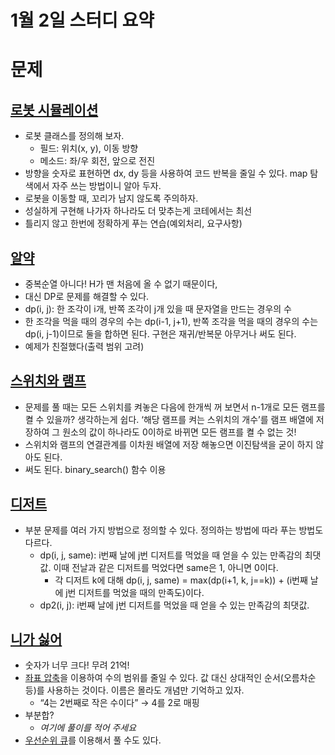 # 1월 2일 스터디 요약


# 문제


## [로봇 시뮬레이션](https://www.acmicpc.net/problem/2174) 



*   로봇 클래스를 정의해 보자. 
    *   필드: 위치(x, y), 이동 방향
    *   메소드: 좌/우 회전, 앞으로 전진
*   방향을 숫자로 표현하면 dx, dy 등을 사용하여 코드 반복을 줄일 수 있다. map 탐색에서 자주 쓰는 방법이니 알아 두자.
*   로봇을 이동할 때, 꼬리가 남지 않도록 주의하자.
*   성실하게 구현해 나가자 하나라도 더 맞추는게 코테에서는 최선
*   틀리지 않고 한번에 정확하게 푸는 연습(예외처리, 요구사항) 


## [알약](https://www.acmicpc.net/problem/4811) 



*   중복순열 아니다! H가 맨 처음에 올 수 없기 때문이다,
*   대신 DP로 문제를 해결할 수 있다.
*   dp(i, j): 한 조각이 i개, 반쪽 조각이 j개 있을 때 문자열을 만드는 경우의 수 
*   한 조각을 먹을 때의 경우의 수는 dp(i-1, j+1), 반쪽 조각을 먹을 때의 경우의 수는 dp(i, j-1)이므로 둘을 합하면 된다. 구현은 재귀/반복문 아무거나 써도 된다.
*   예제가 친절했다(출력 범위 고려)


## [스위치와 램프](https://www.acmicpc.net/problem/16960) 



*   문제를 풀 때는 모든 스위치를 켜놓은 다음에 한개씩 꺼 보면서 n-1개로 모든 램프를 켤 수 있을까? 생각하는게 쉽다. ‘해당 램프를 켜는 스위치의 개수’를 램프 배열에 저장하여 그 원소의 값이 하나라도 0이하로 바뀌면 모든 램프를 켤 수 없는 것! 
*   스위치와 램프의 연결관계를 이차원 배열에 저장 해놓으면 이진탐색을 굳이 하지 않아도 된다.
*   써도 된다. binary_search() 함수 이용 


## [디저트](https://www.acmicpc.net/problem/17953) 



*   부분 문제를 여러 가지 방법으로 정의할 수 있다. 정의하는 방법에 따라 푸는 방법도 다르다.
    *   dp(i, j, same): i번째 날에 j번 디저트를 먹었을 때 얻을 수 있는 만족감의 최댓값. 이때 전날과 같은 디저트를 먹었다면 same은 1, 아니면 0이다.
        *   각 디저트 k에 대해 dp(i, j, same) = max(dp(i+1, k, j==k)) + (i번째 날에 j번 디저트를 먹었을 때의 만족도)이다.
    *   dp2(i, j): i번째 날에 j번 디저트를 먹었을 때 얻을 수 있는 만족감의 최댓값. 


## [니가 싫어](https://www.acmicpc.net/problem/20440)



*   숫자가 너무 크다! 무려 21억!
*   <span style="text-decoration:underline;">좌표 압축</span>을 이용하여 수의 범위를 줄일 수 있다. 값 대신 상대적인 순서(오름차순 등)를 사용하는 것이다. 이름은 몰라도 개념만 기억하고 있자.
    *   “4는 2번째로 작은 수이다” → 4를 2로 매핑
*   부분합?
    *   _여기에 풀이를 적어 주세요_
*   [우선순위 큐](https://thinking-face.tistory.com/entry/20440-%F0%9F%8E%B5%EB%8B%88%EA%B0%80-%EC%8B%AB%EC%96%B4-%EC%8B%AB%EC%96%B4-%EB%84%88%EB%AC%B4-%EC%8B%AB%EC%96%B4-%EC%8B%AB%EC%96%B4-%EC%98%A4%EC%A7%80-%EB%A7%88-%EB%82%B4%EA%B2%8C-%EC%B0%9D%EC%A9%8D%EB%8C%80%EC%A7%80%EB%A7%88%F0%9F%8E%B5-1)를 이용해서 풀 수도 있다.
